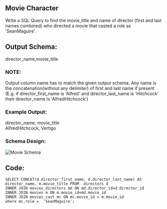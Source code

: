 ## Movie Character
Write a SQL Query to find the movie_title and name of director (first and last names combined) who directed a movie that casted a role as 'SeanMaguire'.

## Output Schema:

director_name,movie_title
### NOTE:

Output column name has to match the given output schema.
Any name is the concatenation(without any delimiter) of first and last name if present
(E.g. if director_first_name is 'Alfred' and director_last_name is 'Hitchcock' then director_name is 'AlfredHitchcock')
### Example Output:

director_name, movie_title <br>
AlfredHitchcock, Vertigo <br>

### Schema Design:
![Movie Schema](
https://s3-us-west-2.amazonaws.com/ib-assessment-tests/problem_images/sql_course.jpg)

## Code: 
```
SELECT CONCAT(d.director_first_name, d.director_last_name) AS director_name, m.movie_title FROM  directors d
INNER JOIN movies_directors md ON md.director_id=d.director_id
INNER JOIN movies m ON m.movie_id=md.movie_id
INNER JOIN movies_cast mc ON mc.movie_id = m.movie_id
where mc.role =  'SeanMaguire';

```
